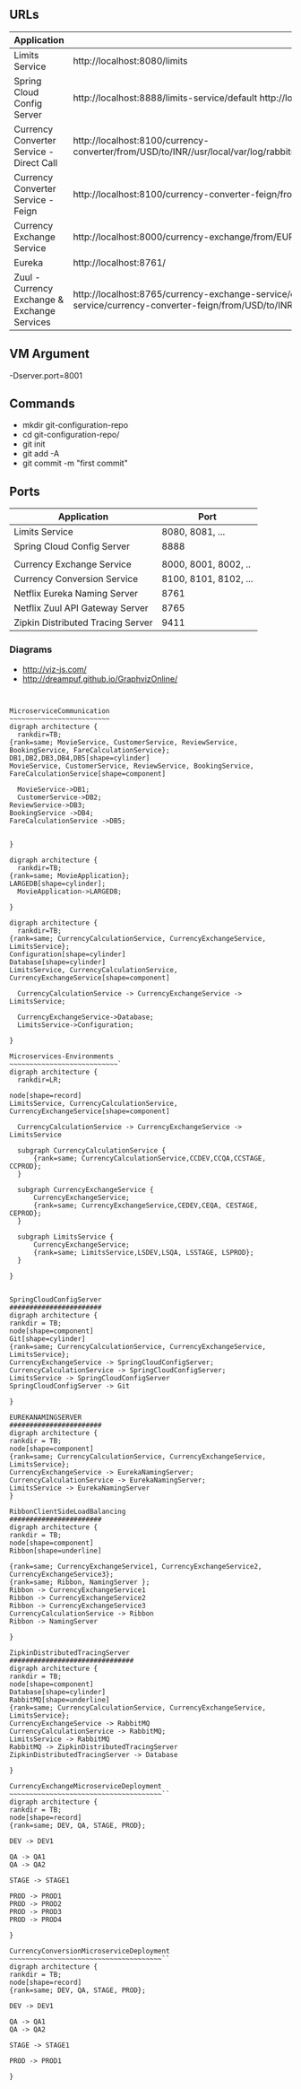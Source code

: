 ## URLs

|     Application       |     URL          |
| ------------- | ------------- |
| Limits Service | http://localhost:8080/limits|
|Spring Cloud Config Server| http://localhost:8888/limits-service/default http://localhost:8888/limits-service/dev|
|  Currency Converter Service - Direct Call| http://localhost:8100/currency-converter/from/USD/to/INR//usr/local/var/log/rabbitmq/rabbit@localhost.log/usr/local/var/log/rabbitmq/rabbit@localhost.logquantity/10|
|  Currency Converter Service - Feign| http://localhost:8100/currency-converter-feign/from/EUR/to/INR/quantity/10000|
| Currency Exchange Service | http://localhost:8000/currency-exchange/from/EUR/to/INR http://localhost:8001/currency-exchange/from/USD/to/INR|
| Eureka | http://localhost:8761/|
| Zuul - Currency Exchange & Exchange Services | http://localhost:8765/currency-exchange-service/currency-exchange/from/EUR/to/INR http://localhost:8765/currency-conversion-service/currency-converter-feign/from/USD/to/INR/quantity/10|

## VM Argument

-Dserver.port=8001

## Commands
- mkdir git-configuration-repo
- cd git-configuration-repo/
- git init
- git add -A
- git commit -m "first commit"

## Ports

|     Application       |     Port          |
| ------------- | ------------- |
| Limits Service | 8080, 8081, ... |
| Spring Cloud Config Server | 8888 |
|  |  |
| Currency Exchange Service | 8000, 8001, 8002, ..  |
| Currency Conversion Service | 8100, 8101, 8102, ... |
| Netflix Eureka Naming Server | 8761 |
| Netflix Zuul API Gateway Server | 8765 |
| Zipkin Distributed Tracing Server | 9411 |

### Diagrams

- http://viz-js.com/
- http://dreampuf.github.io/GraphvizOnline/

```


MicroserviceCommunication
~~~~~~~~~~~~~~~~~~~~~~~~~
digraph architecture {
  rankdir=TB;
{rank=same; MovieService, CustomerService, ReviewService, BookingService, FareCalculationService};
DB1,DB2,DB3,DB4,DB5[shape=cylinder]
MovieService, CustomerService, ReviewService, BookingService, FareCalculationService[shape=component]

  MovieService->DB1;
  CustomerService->DB2;
ReviewService->DB3;
BookingService ->DB4;
FareCalculationService ->DB5;


}

digraph architecture {
  rankdir=TB;
{rank=same; MovieApplication};
LARGEDB[shape=cylinder];
  MovieApplication->LARGEDB;

}

digraph architecture {
  rankdir=TB;
{rank=same; CurrencyCalculationService, CurrencyExchangeService, LimitsService};
Configuration[shape=cylinder]
Database[shape=cylinder]
LimitsService, CurrencyCalculationService, CurrencyExchangeService[shape=component]

  CurrencyCalculationService -> CurrencyExchangeService -> LimitsService;
  
  CurrencyExchangeService->Database;
  LimitsService->Configuration;

}

Microservices-Environments
~~~~~~~~~~~~~~~~~~~~~~~~~~~`
digraph architecture {
  rankdir=LR;

node[shape=record]
LimitsService, CurrencyCalculationService, CurrencyExchangeService[shape=component]

  CurrencyCalculationService -> CurrencyExchangeService -> LimitsService

  subgraph CurrencyCalculationService {
      {rank=same; CurrencyCalculationService,CCDEV,CCQA,CCSTAGE, CCPROD};
  }
 
  subgraph CurrencyExchangeService {
      CurrencyExchangeService;
      {rank=same; CurrencyExchangeService,CEDEV,CEQA, CESTAGE, CEPROD};
  }
  
  subgraph LimitsService {
      CurrencyExchangeService;
      {rank=same; LimitsService,LSDEV,LSQA, LSSTAGE, LSPROD};
  }
 
}


SpringCloudConfigServer
#######################
digraph architecture {
rankdir = TB;
node[shape=component]
Git[shape=cylinder]
{rank=same; CurrencyCalculationService, CurrencyExchangeService, LimitsService};
CurrencyExchangeService -> SpringCloudConfigServer;
CurrencyCalculationService -> SpringCloudConfigServer;
LimitsService -> SpringCloudConfigServer
SpringCloudConfigServer -> Git

}

EUREKANAMINGSERVER
#######################
digraph architecture {
rankdir = TB;
node[shape=component]
{rank=same; CurrencyCalculationService, CurrencyExchangeService, LimitsService};
CurrencyExchangeService -> EurekaNamingServer;
CurrencyCalculationService -> EurekaNamingServer;
LimitsService -> EurekaNamingServer
}

RibbonClientSideLoadBalancing
#######################
digraph architecture {
rankdir = TB;
node[shape=component]
Ribbon[shape=underline]

{rank=same; CurrencyExchangeService1, CurrencyExchangeService2, CurrencyExchangeService3};
{rank=same; Ribbon, NamingServer };
Ribbon -> CurrencyExchangeService1
Ribbon -> CurrencyExchangeService2
Ribbon -> CurrencyExchangeService3
CurrencyCalculationService -> Ribbon
Ribbon -> NamingServer

}

ZipkinDistributedTracingServer
###############################
digraph architecture {
rankdir = TB;
node[shape=component]
Database[shape=cylinder]
RabbitMQ[shape=underline]
{rank=same; CurrencyCalculationService, CurrencyExchangeService, LimitsService};
CurrencyExchangeService -> RabbitMQ
CurrencyCalculationService -> RabbitMQ;
LimitsService -> RabbitMQ
RabbitMQ -> ZipkinDistributedTracingServer
ZipkinDistributedTracingServer -> Database

}

CurrencyExchangeMicroserviceDeployment
~~~~~~~~~~~~~~~~~~~~~~~~~~~~~~~~~~~~~~``
digraph architecture {
rankdir = TB;
node[shape=record]
{rank=same; DEV, QA, STAGE, PROD};

DEV -> DEV1

QA -> QA1
QA -> QA2

STAGE -> STAGE1

PROD -> PROD1
PROD -> PROD2
PROD -> PROD3
PROD -> PROD4

}

CurrencyConversionMicroserviceDeployment
~~~~~~~~~~~~~~~~~~~~~~~~~~~~~~~~~~~~~~``
digraph architecture {
rankdir = TB;
node[shape=record]
{rank=same; DEV, QA, STAGE, PROD};

DEV -> DEV1

QA -> QA1
QA -> QA2

STAGE -> STAGE1

PROD -> PROD1

}


```
